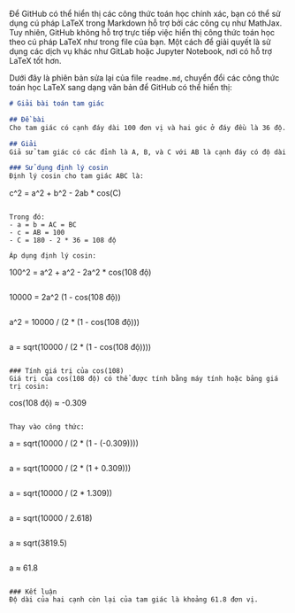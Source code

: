 Để GitHub có thể hiển thị các công thức toán học chính xác, bạn có thể sử dụng cú pháp LaTeX trong Markdown hỗ trợ bởi các công cụ như MathJax. Tuy nhiên, GitHub không hỗ trợ trực tiếp việc hiển thị công thức toán học theo cú pháp LaTeX như trong file của bạn. Một cách để giải quyết là sử dụng các dịch vụ khác như GitLab hoặc Jupyter Notebook, nơi có hỗ trợ LaTeX tốt hơn.

Dưới đây là phiên bản sửa lại của file `readme.md`, chuyển đổi các công thức toán học LaTeX sang dạng văn bản để GitHub có thể hiển thị:

```markdown
# Giải bài toán tam giác

## Đề bài
Cho tam giác có cạnh đáy dài 100 đơn vị và hai góc ở đáy đều là 36 độ. Tìm độ dài hai cạnh còn lại của tam giác.

## Giải
Giả sử tam giác có các đỉnh là A, B, và C với AB là cạnh đáy có độ dài 100 đơn vị, và các góc tại A và B đều là 36 độ. Ta cần tìm độ dài của các cạnh AC và BC.

### Sử dụng định lý cosin
Định lý cosin cho tam giác ABC là:

```
c^2 = a^2 + b^2 - 2ab * cos(C)
```

Trong đó:
- a = b = AC = BC
- c = AB = 100
- C = 180 - 2 * 36 = 108 độ

Áp dụng định lý cosin:

```
100^2 = a^2 + a^2 - 2a^2 * cos(108 độ)
```

```
10000 = 2a^2 (1 - cos(108 độ))
```

```
a^2 = 10000 / (2 * (1 - cos(108 độ)))
```

```
a = sqrt(10000 / (2 * (1 - cos(108 độ))))
```

### Tính giá trị của cos(108)
Giá trị của cos(108 độ) có thể được tính bằng máy tính hoặc bảng giá trị cosin:

```
cos(108 độ) ≈ -0.309
```

Thay vào công thức:

```
a = sqrt(10000 / (2 * (1 - (-0.309))))
```

```
a = sqrt(10000 / (2 * (1 + 0.309)))
```

```
a = sqrt(10000 / (2 * 1.309))
```

```
a = sqrt(10000 / 2.618)
```

```
a ≈ sqrt(3819.5)
```

```
a ≈ 61.8
```

### Kết luận
Độ dài của hai cạnh còn lại của tam giác là khoảng 61.8 đơn vị.
```

